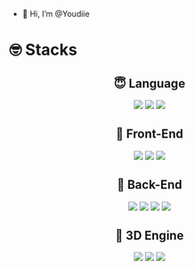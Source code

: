 - 👋 Hi, I’m @Youdiie

# 🤓 Stacks
## <div align="center">😇 Language</div>

<div align="center">
<img src="https://img.shields.io/badge/Python-3776AB?style=for-the-badge&logo=Python&logoColor=white">
<img src="https://img.shields.io/badge/C&#9839-239120?style=for-the-badge&logo=C Sharp&logoColor=white">
<img src="https://img.shields.io/badge/Rust-000000?style=for-the-badge&logo=Rust&logoColor=white">
</div>

## <div align="center">👔 Front-End</div>
<div align="center" display: flex justify-content:space-between>
<img src="https://img.shields.io/badge/Qt-41CD52?style=for-the-badge&logo=Qt&logoColor=white">
<img src="https://img.shields.io/badge/HTML-E34F26?style=for-the-badge&logo=HTML5&logoColor=white">
<img src="https://img.shields.io/badge/CSS-1572B6?style=for-the-badge&logo=CSS3&logoColor=white">
</div>

## <div align="center">🎃 Back-End</div>
<div align="center">
<img src="https://img.shields.io/badge/Flask-000000?style=for-the-badge&logo=Flask&logoColor=white">
<img src="https://img.shields.io/badge/MySQL-4479A1?style=for-the-badge&logo=MySQL&logoColor=white">
<img src="https://img.shields.io/badge/SQLite-003B57?style=for-the-badge&logo=SQLite&logoColor=white">
<img src="https://img.shields.io/badge/Django-092E20?style=for-the-badge&logo=Django&logoColor=white">
</div>

## <div align="center">🧲 3D Engine</div>
<div align="center">
<img src="https://img.shields.io/badge/Blender-F5792A?style=for-the-badge&logo=Blender&logoColor=white">
<img src="https://img.shields.io/badge/Unity-FFFFFF?style=for-the-badge&logo=Unity&logoColor=black">
<img src="https://img.shields.io/badge/Bevy-000000?style=for-the-badge&logo=Bevy&logoColor=black">
</div>
